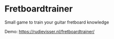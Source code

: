 # Fretboardtrainer
Small game to train your guitar fretboard knowledge

Demo: https://rudievisser.nl/fretboardtrainer/
